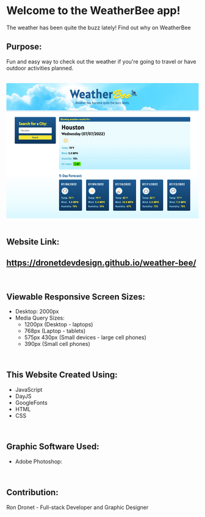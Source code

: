 # Welcome to the WeatherBee app!
The weather has been quite the buzz lately! Find out why on WeatherBee

## Purpose:
Fun and easy way to check out the weather if you're going to travel or have outdoor activities planned.

<br>
<div align="left">
    <img src="./assets/images/waether-bee-screenshot.jpg" width="800px" /> 
</div>
<br>

## Website Link:
## https://dronetdevdesign.github.io/weather-bee/

<br>

## Viewable Responsive Screen Sizes:
* Desktop: 2000px
* Media Query Sizes:
  - 1200px (Desktop - laptops)
  - 768px (Laptop - tablets)
  - 575px 430px (Small devices - large cell phones)
  - 390px (Small cell phones)

<br>

## This Website Created Using:
* JavaScript
* DayJS
* GoogleFonts
* HTML
* CSS

<br>

## Graphic Software Used:
* Adobe Photoshop:

<br>

## Contribution:
Ron Dronet - Full-stack Developer and Graphic Designer
